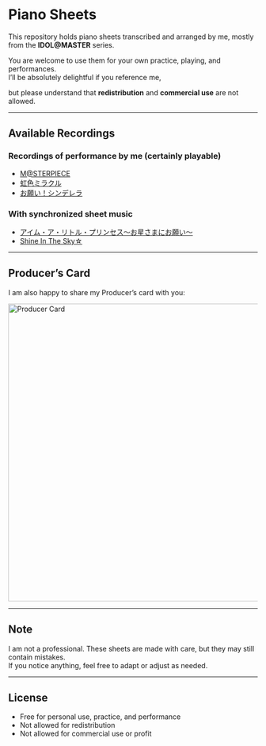 # Piano Sheets
This repository holds piano sheets transcribed and arranged by me, mostly from the **IDOL@MASTER** series.

You are welcome to use them for your own practice, playing, and performances.  
I’ll be absolutely delightful if you reference me,

but please understand that **redistribution** and **commercial use** are not allowed.

---

## Available Recordings

### Recordings of performance by me (certainly playable)
- [M@STERPIECE](https://www.bilibili.com/BV1zREMzpE8S)  
- [虹色ミラクル](https://www.bilibili.com/video/BV1FGvveLErW/)
- [お願い！シンデレラ](https://youtu.be/LCy92iOKv_I?si=ANEzEIm7DpLw523T)

### With synchronized sheet music
- [アイム・ア・リトル・プリンセス〜お星さまにお願い〜](https://www.bilibili.com/video/BV1sz4y1z7Ds/)  
- [Shine In The Sky☆](https://www.bilibili.com/video/BV1JM41157do/)

---

## Producer’s Card
I am also happy to share my Producer’s card with you:

<img width="600" alt="Producer Card" src="https://github.com/user-attachments/assets/31ef5d6a-ad0a-4e0a-bc75-52e275ae3b4c" />

---

## Note
I am not a professional. These sheets are made with care, but they may still contain mistakes.  
If you notice anything, feel free to adapt or adjust as needed.

---

## License
- Free for personal use, practice, and performance  
- Not allowed for redistribution  
- Not allowed for commercial use or profit
